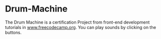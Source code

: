 # Drum-Machine
The Drum Machine is a certification Project from front-end development tutorials in www.freecodecamp.org. You can play sounds by clicking on the buttons.
